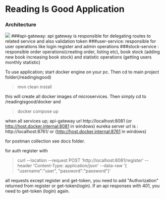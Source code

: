 # Reading Is Good Application

### Architecture

![](../docs/readingisgood.png)
###api-gateway:
    api gateway is responsible for delegating routes to related service and also validation token
###user-service:
    responsible for user operations like login register and admin operations
###stock-service :
    responsible order operations(creating order, listing etc), book stock (adding new book
     increasing book stock) and statistic operations (getting users monthly statistic)


To use application; start docker engine on your pc. Then cd to main project folder(/readingisgood)
> mvn clean install

this will create all docker images of microservices. Then simply cd to /readingisgood/docker
and
> docker compose up

when all services up; api-gateway url http://localhost:8081 (or http://host.docker.internal:8081 in windows)
eureka server url is : http://localhost:8761/ or (http://host.docker.internal:8761 in windows)

for postman collection see docs folder.

for auth register with
>curl --location --request POST 'http://localhost:8081/register' --header 'Content-Type: application/json' --data-raw '{ "username":"user", "password":"password"}'

all requests except register and get-token, you need to add "Authorization" returned 
from register or get-token(login). If an api responses with 401, you need to get-token (login) again.

